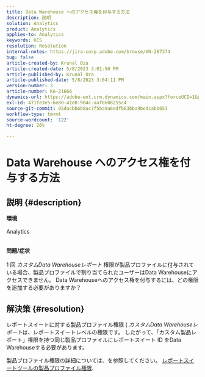 ```yaml
---
title: Data Warehouse へのアクセス権を付与する方法
description: 説明
solution: Analytics
product: Analytics
applies-to: Analytics
keywords: KCS
resolution: Resolution
internal-notes: https://jira.corp.adobe.com/browse/AN-287374
bug: false
article-created-by: Krunal Oza
article-created-date: 5/8/2023 3:01:50 PM
article-published-by: Krunal Oza
article-published-date: 5/8/2023 3:04:11 PM
version-number: 3
article-number: KA-21666
dynamics-url: https://adobe-ent.crm.dynamics.com/main.aspx?forceUCI=1&pagetype=entityrecord&etn=knowledgearticle&id=1610a63c-b1ed-ed11-8849-6045bd006268
exl-id: 471fe3e5-6e80-41d8-904c-aaf6608255c4
source-git-commit: 05dacbb6b8ac7f5ba9a6edfb63bba9bedcabb653
workflow-type: tm+mt
source-wordcount: '122'
ht-degree: 26%

---
```


# Data Warehouse へのアクセス権を付与する方法

## 説明 {#description}

<b>環境</b><br><br>Analytics <br><br>

<b>問題/症状</b><br><br>1 回 *カスタムData Warehouseレポート* 権限が製品プロファイルに付与されている場合、製品プロファイルで割り当てられたユーザーはData Warehouseにアクセスできません。 Data Warehouseへのアクセス権を付与するには、どの権限を追加する必要がありますか？<br>

## 解決策 {#resolution}


レポートスイートに対する製品プロファイル権限 ( *カスタムData Warehouseレポート*&#x200B;は、レポートスイートレベルの権限です。 したがって、「カスタム製品レポート」権限を持つ同じ製品プロファイルにレポートスイート ID をData Warehouseする必要があります。

製品プロファイル権限の詳細については、を参照してください。 [レポートスイートツールの製品プロファイル権限](https://experienceleague.adobe.com/docs/analytics/admin/admin-console/permissions/report-suite-tools.html?lang=ja).
